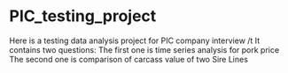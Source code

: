 # PIC_testing_project
Here is a testing data analysis project for PIC company interview /t
It contains two questions:
The first one is time series analysis for pork price
The second one is comparison of carcass value of two Sire Lines
